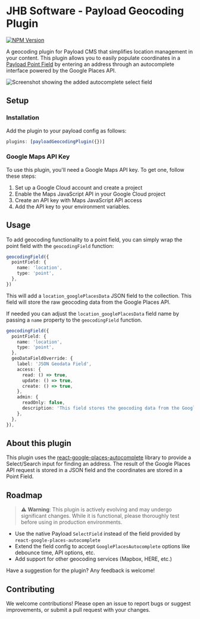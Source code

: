 # JHB Software - Payload Geocoding Plugin

[![NPM Version](https://img.shields.io/npm/v/%40jhb.software%2Fpayload-geocoding-plugin)](https://www.npmjs.com/package/@jhb.software/payload-geocoding-plugin)

A geocoding plugin for Payload CMS that simplifies location management in your content. This plugin allows you to easily populate coordinates in a [Payload Point Field](https://payloadcms.com/docs/fields/point) by entering an address through an autocomplete interface powered by the Google Places API.

![Screenshot showing the added autocomplete select field](https://github.com/user-attachments/assets/13e0b9f8-dc69-47de-9691-384ebf1d0868)

## Setup

### Installation

Add the plugin to your payload config as follows:

```ts
plugins: [payloadGeocodingPlugin({})]
```

### Google Maps API Key

To use this plugin, you'll need a Google Maps API key. To get one, follow these steps:

1. Set up a Google Cloud account and create a project
2. Enable the Maps JavaScript API in your Google Cloud project
3. Create an API key with Maps JavaScript API access
4. Add the API key to your environment variables.

## Usage

To add geocoding functionality to a point field, you can simply wrap the point field with the `geocodingField` function:

```ts
geocodingField({
  pointField: {
    name: 'location',
    type: 'point',
  },
})
```

This will add a `location_googlePlacesData` JSON field to the collection. This field will store the raw geocoding data from the Google Places API.

If needed you can adjust the `location_googlePlacesData` field name by passing a `name` property to the `geocodingField` function.

```ts
geocodingField({
  pointField: {
    name: 'location',
    type: 'point',
  },
  geoDataFieldOverride: {
    label: 'JSON Geodata Field',
    access: {
      read: () => true,
      update: () => true,
      create: () => true,
    },
    admin: {
      readOnly: false,
      description: 'This field stores the geocoding data from the Google Places API.',
    },
  },
}),
```

## About this plugin

This plugin uses the [react-google-places-autocomplete](https://www.npmjs.com/package/react-google-places-autocomplete) library to provide a Select/Search input for finding an address. The result of the Google Places API request is stored in a JSON field and the coordinates are stored in a Point Field.

## Roadmap

> ⚠️ **Warning**: This plugin is actively evolving and may undergo significant changes. While it is functional, please thoroughly test before using in production environments.

- Use the native Payload `SelectField` instead of the field provided by `react-google-places-autocomplete`
- Extend the field config to accept `GooglePlacesAutocomplete` options like debounce time, API options, etc.
- Add support for other geocoding services (Mapbox, HERE, etc.)

Have a suggestion for the plugin? Any feedback is welcome!

## Contributing

We welcome contributions! Please open an issue to report bugs or suggest improvements, or submit a pull request with your changes.
